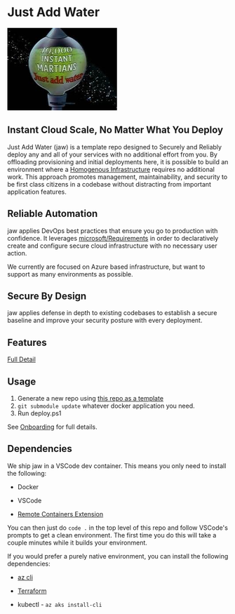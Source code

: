 # Just Add Water

![Just Add Water](images/martians.png)

## Instant Cloud Scale, No Matter What You Deploy

Just Add Water (jaw) is a template repo designed to Securely and Reliably deploy any and all of your services with no additional effort from you.  By offloading provisioning and initial deployments here, it is possible to build an environment where a [Homogenous Infrastructure](link) requires no additional work.  This approach promotes management, maintainability, and security to be first class citizens in a codebase without distracting from important application features.

## Reliable Automation

jaw applies DevOps best practices that ensure you go to production with confidence.  It leverages [microsoft/Requirements](https://github.com/microsoft/Requirements) in order to declaratively create and configure secure cloud infrastructure with no necessary user action.

We currently are focused on Azure based infrastructure, but want to support as many environments as possible.

## Secure By Design

jaw applies defense in depth to existing codebases to establish a secure baseline and improve your security posture with every deployment.

## Features

[Full Detail](docs/features.md)

## Usage

1. Generate a new repo using [this repo as a template](https://github.com/zachChilders/just-add-water/generate)
2. `git submodule update` whatever docker application you need.
3. Run deploy.ps1

See [Onboarding](docs/onboarding.md) for full details.

## Dependencies

We ship jaw in a VSCode dev container.  This means you only need to install the following:

- Docker

- VSCode

- [Remote Containers Extension](https://marketplace.visualstudio.com/items?itemName=ms-vscode-remote.remote-containers)

You can then just do `code .` in the top level of this repo and follow VSCode's prompts to get a clean environment.  The first time you do this will take a couple
minutes while it builds your environment.

If you would prefer a purely native environment, you can install the following dependencies:

- [az cli](https://docs.microsoft.com/en-us/cli/azure/install-azure-cli?view=azure-cli-latest)

- [Terraform](https://www.terraform.io/downloads.html)

- kubectl - `az aks install-cli`

